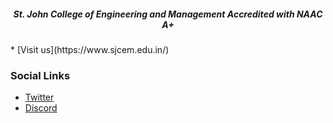 <h5 align="center">St. John College of Engineering and Management Accredited with NAAC A+</h5>
* [Visit us](https://www.sjcem.edu.in/)

### Social Links
* [Twitter](https://twitter.com/OWASP__SJCEM)
* [Discord](https://discord.gg/jj2qEESJFt)

